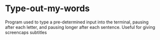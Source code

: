 # Type-out-my-words
Program used to type a pre-determined input into the terminal, pausing after each letter, and pausing longer after each sentence. Useful for giving screencaps subtitles
